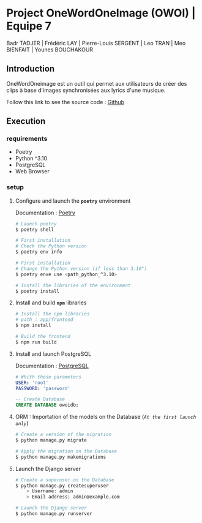 # Project OneWordOneImage (OWOI) | Equipe 7

Badr TADJER | Frédéric LAY | Pierre-Louis SERGENT | Leo TRAN | Meo BIENFAIT | Younes BOUCHAKOUR

## Introduction

OneWordOneimage est un outil qui permet aux utilisateurs de créer des clips à base d'images synchronisées aux lyrics d'une musique.

Follow this link to see the source code : [Github](https://github.com/layfredrc/OneWord_OneImage/)

## Execution

### requirements

- Poetry
- Python ^3.10
- PostgreSQL
- Web Browser

### setup

1. Configure and launch the **``poetry``** environment

    Documentation : [Poetry](https://python-poetry.org/docs/)

    ```sh
    # Launch poetry
    $ poetry shell

    # First installation
    # Check the Python version
    $ poetry env info

    # First installation
    # Change the Python version (if less than 3.10^)
    $ poetry enve use <path_python_^3.10>

    # Install the libraries of the environment
    $ poetry install
    ```

2. Install and build **``npm``** libraries

    ```sh
    # Install the npm libraries
    # path : app/frontend
    $ npm install

    # Build the frontend
    $ npm run build
    ```

3. Install and launch PostgreSQL

    Documentation : [PostgreSQL](https://www.postgresql.org/download/)

    ```yml
    # Whith these parameters
    USER: 'root'
    PASSWORD: 'password'
    ```

    ```sql
    -- Create Database 
    CREATE DATABASE owoidb;
    ```

4. ORM : Importation of the models on the Database (*``At the first launch only``*)

    ```sh
    # Create a version of the migration
    $ python manage.py migrate 

    # Apply the migration on the Database
    $ python manage.py makemigrations 
    ```

5. Launch the Django server

    ```sh
    # Create a superuser on the Database
    $ python manage.py createsuperuser
        > Username: admin
        > Email address: admin@example.com

    # Launch the Django server
    $ python manage.py runserver
    ```